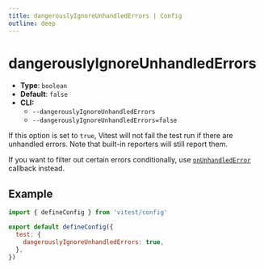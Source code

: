 ```yaml
---
title: dangerouslyIgnoreUnhandledErrors | Config
outline: deep
---
```


# dangerouslyIgnoreUnhandledErrors <CRoot />

- **Type**: `boolean`
- **Default**: `false`
- **CLI:**
  - `--dangerouslyIgnoreUnhandledErrors`
  - `--dangerouslyIgnoreUnhandledErrors=false`

If this option is set to `true`, Vitest will not fail the test run if there are unhandled errors. Note that built-in reporters will still report them.

If you want to filter out certain errors conditionally, use [`onUnhandledError`](/config/onunhandlederror) callback instead.

## Example

```js [vitest.config.js]
import { defineConfig } from 'vitest/config'

export default defineConfig({
  test: {
    dangerouslyIgnoreUnhandledErrors: true,
  },
})
```

